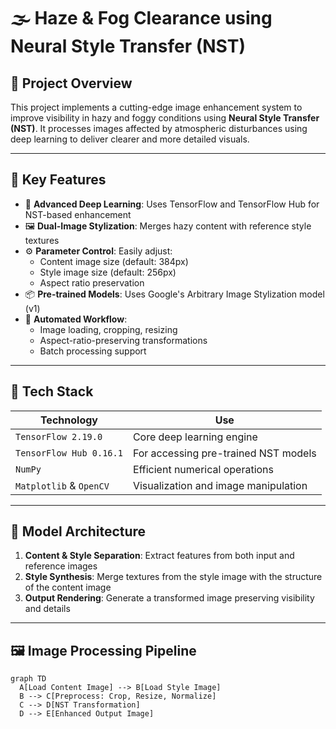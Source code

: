 # 🌫️ Haze & Fog Clearance using Neural Style Transfer (NST)

## 📌 Project Overview

This project implements a cutting-edge image enhancement system to improve visibility in hazy and foggy conditions using **Neural Style Transfer (NST)**. It processes images affected by atmospheric disturbances using deep learning to deliver clearer and more detailed visuals.

---

## 🚀 Key Features

- 🧠 **Advanced Deep Learning**: Uses TensorFlow and TensorFlow Hub for NST-based enhancement
- 🖼️ **Dual-Image Stylization**: Merges hazy content with reference style textures
- ⚙️ **Parameter Control**: Easily adjust:
  - Content image size (default: 384px)
  - Style image size (default: 256px)
  - Aspect ratio preservation
- 📦 **Pre-trained Models**: Uses Google's Arbitrary Image Stylization model (v1)
- 🔄 **Automated Workflow**:
  - Image loading, cropping, resizing
  - Aspect-ratio-preserving transformations
  - Batch processing support

---

## 🧰 Tech Stack

| Technology | Use |
|------------|-----|
| `TensorFlow 2.19.0` | Core deep learning engine |
| `TensorFlow Hub 0.16.1` | For accessing pre-trained NST models |
| `NumPy` | Efficient numerical operations |
| `Matplotlib` & `OpenCV` | Visualization and image manipulation |

---

## 🧬 Model Architecture

1. **Content & Style Separation**: Extract features from both input and reference images
2. **Style Synthesis**: Merge textures from the style image with the structure of the content image
3. **Output Rendering**: Generate a transformed image preserving visibility and details

---

## 🖼️ Image Processing Pipeline

```mermaid
graph TD
  A[Load Content Image] --> B[Load Style Image]
  B --> C[Preprocess: Crop, Resize, Normalize]
  C --> D[NST Transformation]
  D --> E[Enhanced Output Image]
